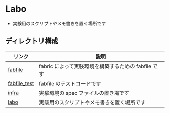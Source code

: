 # Labo

- 実験用のスクリプトやメモ書きを置く場所です

## ディレクトリ構成

| リンク                       | 説明                                                 |
| ---------------------------- | ---------------------------------------------------- |
| [fabfile](fabfile)           | fabric によって実験環境を構築するための fabfile です |
| [fabfile_test](fabfile_test) | fabfile のテストコードです                           |
| [infra](labo)                | 実験環境の spec ファイルの置き場です                 |
| [labo](labo)                 | 実験用のスクリプトやメモ書きを置く場所です           |
